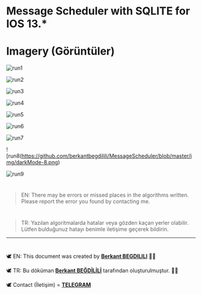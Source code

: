 # Message Scheduler with SQLITE for IOS 13.*


# Imagery (Görüntüler)
![run1](https://github.com/berkantbegdilili/MessageScheduler/blob/master/img/darkMode-1.png)

![run2](https://github.com/berkantbegdilili/MessageScheduler/blob/master/img/darkMode-2.png)

![run3](https://github.com/berkantbegdilili/MessageScheduler/blob/master/img/darkMode-3.png)

![run4](https://github.com/berkantbegdilili/MessageScheduler/blob/master/img/darkMode-4.png)

![run5](https://github.com/berkantbegdilili/MessageScheduler/blob/master/img/darkMode-5.png)

![run6](https://github.com/berkantbegdilili/MessageScheduler/blob/master/img/darkMode-6.png)

![run7](https://github.com/berkantbegdilili/MessageScheduler/blob/master/img/darkMode-7.png)

![run8(https://github.com/berkantbegdilili/MessageScheduler/blob/master/img/darkMode-8.png)

![run9](https://github.com/berkantbegdilili/MessageScheduler/blob/master/img/datebase.png)

 

#
> EN: There may be errors or missed places in the algorithms written. Please report the error you found by contacting me.
#
> TR: Yazılan algoritmalarda hatalar veya gözden kaçan yerler olabilir. Lütfen bulduğunuz hatayı benimle iletişime geçerek bildirin.

________________________________
#
🕊 EN: This document was created by [**Berkant BEGDILILI**](https://www.linkedin.com/in/berkantbegdilili/ "LinkedIN: berkantbegdilili")  ✌🏼

🕊 TR: Bu döküman [**Berkant BEĞDİLİLİ**](https://www.linkedin.com/in/berkantbegdilili/ "LinkedIN: berkantbegdilili") tarafından oluşturulmuştur. ✌🏼

🕊 Contact (İletişim) = [**TELEGRAM**](https://t.me/berkantbegdilili/ "Telegram: @berkantbegdilili")




